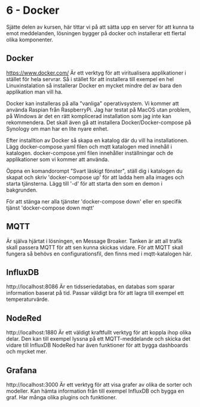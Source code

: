 # 6 - Docker 

Sjätte delen av kursen, här tittar vi på att sätta upp en server för att kunna ta emot meddelanden, lösningen bygger på docker och installerar ett flertal olika komponenter.

## Docker
https://www.docker.com/
Är ett verktyg för att viritualisera applikationer i stället för hela servrar. Så i stället för att installera till exempel en hel Linuxinstalation så installerar Docker en mycket mindre del av bara den applikation man vill ha.

Docker kan installeras på alla "vanliga" operativsystem. Vi kommer att använda Raspian från RaspberryPi. Jag har testat på MacOS utan problem, på Windows är det en rätt komplicerad installation som jag inte kan rekommendera. Det skall även gå att installera Docker/Docker-compose på Synology om man har en lite nyare enhet.

Efter installtion av Docker så skapa en katalog där du vill ha installationen. Lägg docker-compose.yaml filen och mqtt katalogen med innehåll i katalogen.
docker-compose.yml filen innehåller inställningar och de applikationer som vi kommer att använda.

Öppna en komandorompt "Svart läskigt fönster", ställ dig i katalogen du skapat och skriv 'docker-compose up' för att ladda hem alla images och starta tjänsterna. Lägg till '-d' för att starta den som en demon i bakgrunden.

För att stänga ner alla tjänster 'docker-compose down' eller en specifik tjänst 'docker-compose down mqtt'

## MQTT
Är själva hjärtat i lösningen, en Message Broaker. Tanken är att all trafik skall passera MQTT för att sen kunna skickas vidare.
För att MQTT skall fungera så behövs en configurationsfil, den  finns med i mqtt-katalogen här.

## InfluxDB
http://localhost:8086
Är en tidsseriedatabas, en databas som sparar information baserat på tid. Passar väldigt bra för att lagra till exempel ett temperaturvärde.

## NodeRed
http://localhost:1880
Är ett väldigt kraftfullt verktyg för att koppla ihop olika delar. Den kan till exempel lyssna på ett MQTT-meddelande och skicka det vidare till InfluxDB
NodeRed har även funktioner för att bygga dashboards och mycket mer.

## Grafana
http://localhost:3000
Är ett verktyg för att visa grafer av olika de sorter och modeller. Kan hämta information från till exempel InfluxDB och bygga en graf. Har många olika plugins och funktioner.
